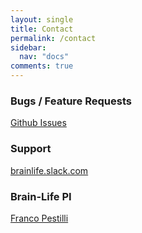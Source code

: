 ```yaml
---
layout: single
title: Contact
permalink: /contact
sidebar:
  nav: "docs"
comments: true
---
```


### Bugs / Feature Requests

[Github Issues](https://github.com/brain-life/warehouse/issues)

### Support

[brainlife.slack.com](https://brainlife.slack.com)

### Brain-Life PI

[Franco Pestilli](mailto:frakkopesto@gmail.com)

